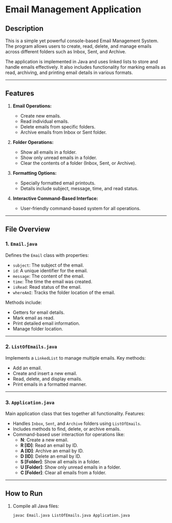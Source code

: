 # Email Management Application

## Description
This is a simple yet powerful console-based Email Management System. The program allows users to create, read, delete, and manage emails across different folders such as Inbox, Sent, and Archive.

The application is implemented in Java and uses linked lists to store and handle emails effectively. It also includes functionality for marking emails as read, archiving, and printing email details in various formats.

---

## Features
1. **Email Operations:**
   - Create new emails.
   - Read individual emails.
   - Delete emails from specific folders.
   - Archive emails from Inbox or Sent folder.

2. **Folder Operations:**
   - Show all emails in a folder.
   - Show only unread emails in a folder.
   - Clear the contents of a folder (Inbox, Sent, or Archive).

3. **Formatting Options:**
   - Specially formatted email printouts.
   - Details include subject, message, time, and read status.

4. **Interactive Command-Based Interface:**
   - User-friendly command-based system for all operations.

---

## File Overview

### 1. `Email.java`
Defines the `Email` class with properties:
- `subject`: The subject of the email.
- `id`: A unique identifier for the email.
- `message`: The content of the email.
- `time`: The time the email was created.
- `isRead`: Read status of the email.
- `whereAmI`: Tracks the folder location of the email.

Methods include:
- Getters for email details.
- Mark email as read.
- Print detailed email information.
- Manage folder location.

---

### 2. `ListOfEmails.java`
Implements a `LinkedList` to manage multiple emails. Key methods:
- Add an email.
- Create and insert a new email.
- Read, delete, and display emails.
- Print emails in a formatted manner.

---

### 3. `Application.java`
Main application class that ties together all functionality. Features:
- Handles `Inbox`, `Sent`, and `Archive` folders using `ListOfEmails`.
- Includes methods to find, delete, or archive emails.
- Command-based user interaction for operations like:
  - **N**: Create a new email.
  - **R [ID]**: Read an email by ID.
  - **A [ID]**: Archive an email by ID.
  - **D [ID]**: Delete an email by ID.
  - **S [Folder]**: Show all emails in a folder.
  - **U [Folder]**: Show only unread emails in a folder.
  - **C [Folder]**: Clear all emails from a folder.

---

## How to Run
1. Compile all Java files:
   ```bash
   javac Email.java ListOfEmails.java Application.java
